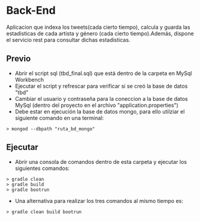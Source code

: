 # Back-End
Aplicacion que indexa los tweets(cada cierto tiempo), calcula y guarda las estadisticas de cada artista y género (cada cierto tiempo).Además, dispone el servicio rest para consultar dichas estadisticas.

## Previo 
* Abrir el script sql (tbd_final.sql) que está dentro de la carpeta en MySql Workbench
* Ejecutar el script y refrescar para verificar si se creó la base de datos "tbd"
* Cambiar el usuario y contraseña para la coneccion a la base de datos MySql (dentro del proyecto en el archivo "application.properties")
* Debe estar en ejecución la base de datos mongo, para ello utilziar el siguiente comando en una terminal:
```
> mongod --dbpath "ruta_bd_mongo"
```


## Ejecutar
* Abrir una consola de comandos dentro de esta carpeta y ejecutar los siguientes comandos:
```
> gradle clean
> gradle build
> gradle bootrun
```
* Una alternativa para realizar los tres comandos al mismo tiempo es:
```
> gradle clean build bootrun
```
